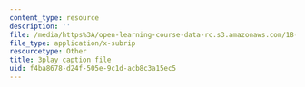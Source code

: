 ```yaml
---
content_type: resource
description: ''
file: /media/https%3A/open-learning-course-data-rc.s3.amazonaws.com/18-03-differential-equations-spring-2010/f4ba8678d24f505e9c1dacb8c3a15ec5_kRR9EVzr4lc.vtt
file_type: application/x-subrip
resourcetype: Other
title: 3play caption file
uid: f4ba8678-d24f-505e-9c1d-acb8c3a15ec5
---
```

